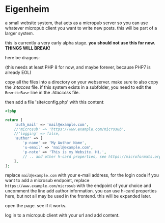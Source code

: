 # Eigenheim

a small website system, that acts as a micropub server so you can use whatever micropub client you want to write new posts. this will be part of a larger system.

this is currently a very early alpha stage. **you should not use this for now. THINGS WILL BREAK!**

here be dragons:

(this needs at least PHP 8 for now, and maybe forever, because PHP7 is already EOL)

copy all the files into a directory on your webserver. make sure to also copy the *.htacces* file. if this system exists in a subfolder, you need to edit the `RewriteBase` line in the *.htaccess* file.

then add a file 'site/config.php' with this content:

```php
<?php

return [
	'auth_mail' => 'mail@example.com',
	//'microsub' => 'https://www.example.com/microsub',
	//'logging' => false,
	'author' => [
		'p-name' => 'My Author Name',
		'u-email' => 'mail@example.com',
		'p-note' => 'This is my Website. Hi.',
		// .. and other h-card properties, see https://microformats.org/wiki/h-card#Properties for an overview
	],
];

```

replace `mail@example.com` with your e-mail address, for the login code
if you want to add a microsub endpoint, replace `https://www.example.com/microsub` with the endpoint of your choice and uncomment the line
add author information. you can use h-card properties here, but not all may be used in the frontend. this will be expanded later.

open the page. see if it works.

log in to a micropub client with your url and add content.
